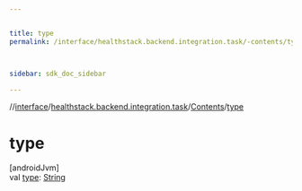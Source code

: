 ```yaml
---


title: type
permalink: /interface/healthstack.backend.integration.task/-contents/type.html



sidebar: sdk_doc_sidebar

---
```



//[interface](/bi_interface.html)/[healthstack.backend.integration.task](../index.html)/[Contents](index.html)/[type](type.html)



# type



[androidJvm]\
val [type](type.html): [String](https://kotlinlang.org/api/latest/jvm/stdlib/kotlin/-string/index.html)






